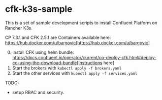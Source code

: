 # cfk-k3s-sample

This is a set of sample development scripts to install Confluent Platform on Rancher K3s.

CP 7.3.1 and CFK 2.5.1 are Containers available here: https://hub.docker.com/u/bargovic[https://hub.docker.com/u/bargovic]

0. Install CFK using helm bundle: https://docs.confluent.io/operator/current/co-deploy-cfk.html#deploy-co-using-the-download-bundle[Instructions here]
1. Start the brokers with ```kubectl apply -f brokers.yaml```
2. Start the other services with ```kubectl apply -f services.yaml```

TODO:
- setup RBAC and security.